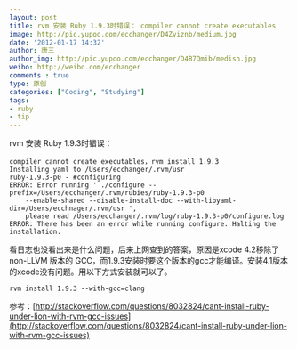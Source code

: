 ```yaml
---
layout: post
title: rvm 安装 Ruby 1.9.3时错误： compiler cannot create executables
image: http://pic.yupoo.com/ecchanger/D4Zviznb/medium.jpg
date: '2012-01-17 14:32'
author: 唐三
author_img: http://pic.yupoo.com/ecchanger/D4B7Qmib/medish.jpg
weibo: http://weibo.com/ecchanger
comments : true
type: 原创
categories: ["Coding", "Studying"]
tags:
- ruby
- tip
---
```


rvm 安装 Ruby 1.9.3时错误： 

	compiler cannot create executables，rvm install 1.9.3
	Installing yaml to /Users/ecchanger/.rvm/usr
	ruby-1.9.3-p0 - #configuring
	ERROR: Error running ' ./configure --prefix=/Users/ecchanger/.rvm/rubies/ruby-1.9.3-p0
	 	--enable-shared --disable-install-doc --with-libyaml-dir=/Users/ecchnager/.rvm/usr ',
	 	please read /Users/ecchanger/.rvm/log/ruby-1.9.3-p0/configure.log
	ERROR: There has been an error while running configure. Halting the installation.

看日志也没看出来是什么问题，后来上网查到的答案，原因是xcode 4.2移除了 non-LLVM 版本的 GCC，而1.9.3安装时要这个版本的gcc才能编译。安装4.1版本的xcode没有问题。用以下方式安装就可以了。

	rvm install 1.9.3 --with-gcc=clang

参考：[http://stackoverflow.com/questions/8032824/cant-install-ruby-under-lion-with-rvm-gcc-issues](http://stackoverflow.com/questions/8032824/cant-install-ruby-under-lion-with-rvm-gcc-issues)